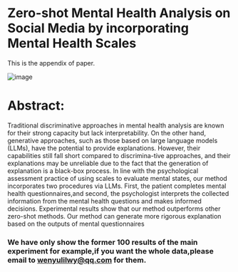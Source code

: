 # Zero-shot Mental Health Analysis on Social Media by incorporating Mental Health Scales
This is the appendix of paper.

![image](https://github.com/lightxxxshadow/Zero-shot-Mental-Health-Analysis-on-Social-Media-by-incorporating-Mental-Health-Scales/assets/93126839/99ca65e8-6c67-47a1-a611-855f1efdb5d9)

# Abstract:
Traditional discriminative approaches in mental health analysis are known for their strong capacity but lack interpretability. On the other hand, generative approaches, such as those based on large language models (LLMs), have the potential to provide explanations.
However, their capabilities still fall short compared to discrimina-tive approaches, and their explanations may be unreliable due to the fact that the generation of explanation is a black-box process.
In line with the psychological assessment practice of using scales to evaluate mental states, our method incorporates two procedures via LLMs. First, the patient completes mental health questionnaires,and second, the psychologist interprets the collected information from the mental health questions and makes informed decisions.
Experimental results show that our method outperforms other zero-shot methods. Our method can generate more rigorous explanation based on the outputs of mental questionnaires

### We have only show the former 100 results of the main experiment for example,if you want the whole data,please email to wenyulilwy@qq.com for them.
